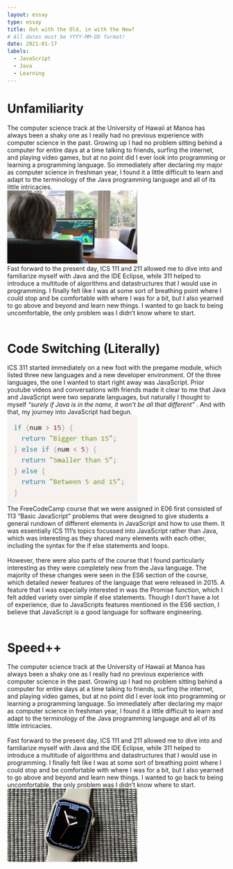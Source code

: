 ```yaml
---
layout: essay
type: essay
title: Out with the Old, in with the New?
# All dates must be YYYY-MM-DD format!
date: 2021-01-17
labels:
  - JavaScript
  - Java
  - Learning
---
```




<h1> Unfamiliarity </h1>
The computer science track at the University of Hawaii at Manoa has always been a shaky one as I really had no previous experience with computer science in the past. Growing up I had no problem sitting behind a computer for entire days at a time talking to friends, surfing the internet, and playing video games, but at no point did I ever look into programming or learning a programming language. So immediately after declaring my major as computer science in freshman year, I found it a little difficult to learn and adapt to the terminology of the Java programming language and all of its little intricacies.
<br>
<img class="ui medium right floated image" src="../images/Minecraft.jpg" width = "300">
  <br>
Fast forward to the present day, ICS 111 and 211 allowed me to dive into and familiarize myself with Java and the IDE Eclipse, while 311 helped to introduce a multitude of algorithms and datastructures that I would use in programming. I finally felt like I was at some sort of breathing point where I could stop and be comfortable with where I was for a bit, but I also yearned to go above and beyond and learn new things. I wanted to go back to being uncomfortable, the only problem was I didn’t know where to start.
<br>
  <br>
<h1> Code Switching (Literally) </h1>

ICS 311 started immediately on a new foot with the pregame module, which listed three new languages and a new developer environment. Of the three languages, the one I wanted to start right away was JavaScript. Prior youtube videos and conversations with friends made it clear to me that Java and JavaScript were two separate languages, but naturally I thought to myself <em>“surely if Java is in the name, it won’t be all that different” </em> . And with that, my journey into JavaScript had begun.
<br>
<img class="ui medium left floated image" src="../images/ifelsestatements.JPG" width = "300">
  <br>
The FreeCodeCamp course that we were assigned in E06 first consisted of 113 “Basic JavaScript” problems that were designed to give students a general rundown of different elements in JavaScript and how to use them. It was essentially ICS 111’s topics focussed into JavaScript rather than Java, which was interesting as they shared many elements with each other, including the syntax for the if else statements and loops.
<br>
  <br>
However, there were also parts of the course that I found particularly interesting as they were completely new from the Java language. The majority of these changes were seen in the ES6 section of the course, which detailed newer features of the language that were released in 2015. A feature that I was especially interested in was the Promise function, which I felt added variety over simple if else statements. Though I don’t have a lot of experience, due to JavaScripts features mentioned in the ES6 section, I believe that JavaScript is a good language for software engineering.
<br>
  <br>
<h1> Speed++ </h1>
The computer science track at the University of Hawaii at Manoa has always been a shaky one as I really had no previous experience with computer science in the past. Growing up I had no problem sitting behind a computer for entire days at a time talking to friends, surfing the internet, and playing video games, but at no point did I ever look into programming or learning a programming language. So immediately after declaring my major as computer science in freshman year, I found it a little difficult to learn and adapt to the terminology of the Java programming language and all of its little intricacies.
<br>
  <br>
Fast forward to the present day, ICS 111 and 211 allowed me to dive into and familiarize myself with Java and the IDE Eclipse, while 311 helped to introduce a multitude of algorithms and datastructures that I would use in programming. I finally felt like I was at some sort of breathing point where I could stop and be comfortable with where I was for a bit, but I also yearned to go above and beyond and learn new things. I wanted to go back to being uncomfortable, the only problem was I didn’t know where to start.
<br>
<img class="ui center floated image" src="../images/applewatch7.jpg" width = "300">
  <br>
  <br>

